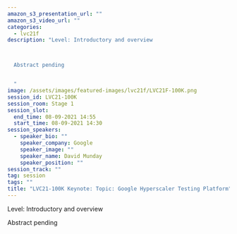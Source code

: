 ```yaml
---
amazon_s3_presentation_url: ""
amazon_s3_video_url: ""
categories:
  - lvc21f
description: "Level: Introductory and overview



  Abstract pending


  "
image: /assets/images/featured-images/lvc21f/LVC21F-100K.png
session_id: LVC21-100K
session_room: Stage 1
session_slot:
  end_time: 08-09-2021 14:55
  start_time: 08-09-2021 14:30
session_speakers:
  - speaker_bio: ""
    speaker_company: Google
    speaker_image: ""
    speaker_name: David Munday
    speaker_position: ""
session_track: ""
tag: session
tags: ""
title: "LVC21-100K Keynote: Topic: Google Hyperscaler Testing Platform"
---
```


Level: Introductory and overview

Abstract pending
